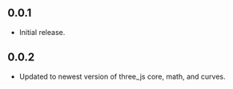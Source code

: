 ## 0.0.1

* Initial release.

## 0.0.2

* Updated to newest version of three_js core, math, and curves.
